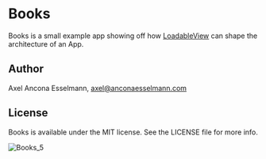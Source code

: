 # Books

Books is a small example app showing off how [LoadableView](https://github.com/anconaesselmann/LoadableView) can shape the architecture of an App. 


## Author

Axel Ancona Esselmann, axel@anconaesselmann.com

## License

Books is available under the MIT license. See the LICENSE file for more info.


![Books_5](https://github.com/user-attachments/assets/7d14a9f6-8287-4e26-8b16-3ef9f895d23b)
